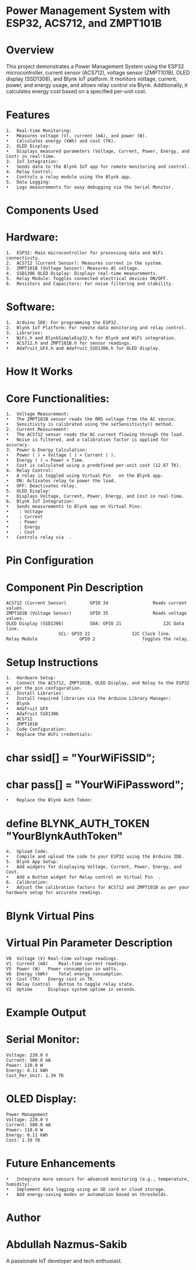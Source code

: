 # Power Management System with ESP32, ACS712, and ZMPT101B

# Overview

This project demonstrates a Power Management System using the ESP32 microcontroller, current sensor (ACS712), voltage sensor (ZMPT101B), OLED display (SSD1306), and Blynk IoT platform. It monitors voltage, current, power, and energy usage, and allows relay control via Blynk. Additionally, it calculates energy cost based on a specified per-unit cost.

# Features
	1.	Real-time Monitoring:
	•	Measures voltage (V), current (mA), and power (W).
	•	Calculates energy (kWh) and cost (TK).
	2.	OLED Display:
	•	Displays measured parameters (Voltage, Current, Power, Energy, and Cost) in real-time.
	3.	IoT Integration:
	•	Sends data to the Blynk IoT app for remote monitoring and control.
	4.	Relay Control:
	•	Controls a relay module using the Blynk app.
	5.	Data Logging:
	•	Logs measurements for easy debugging via the Serial Monitor.

# Components Used

# Hardware:
	1.	ESP32: Main microcontroller for processing data and WiFi connectivity.
	2.	ACS712 (Current Sensor): Measures current in the system.
	3.	ZMPT101B (Voltage Sensor): Measures AC voltage.
	4.	SSD1306 OLED Display: Displays real-time measurements.
	5.	Relay Module: Toggles connected electrical devices ON/OFF.
	6.	Resistors and Capacitors: For noise filtering and stability.

# Software:
	1.	Arduino IDE: For programming the ESP32.
	2.	Blynk IoT Platform: For remote data monitoring and relay control.
	3.	Libraries:
	•	WiFi.h and BlynkSimpleEsp32.h for Blynk and WiFi integration.
	•	ACS712.h and ZMPT101B.h for sensor readings.
	•	Adafruit_GFX.h and Adafruit_SSD1306.h for OLED display.

# How It Works

# Core Functionalities:
	1.	Voltage Measurement:
	•	The ZMPT101B sensor reads the RMS voltage from the AC source.
	•	Sensitivity is calibrated using the setSensitivity() method.
	2.	Current Measurement:
	•	The ACS712 sensor reads the AC current flowing through the load.
	•	Noise is filtered, and a calibration factor is applied for accuracy.
	3.	Power & Energy Calculation:
	•	Power (￼) = Voltage (￼) × Current (￼).
	•	Energy (￼) = Power × Time.
	•	Cost is calculated using a predefined per-unit cost (12.67 TK).
	4.	Relay Control:
	•	A relay is toggled using Virtual Pin ￼ on the Blynk app.
	•	ON: Activates relay to power the load.
	•	OFF: Deactivates relay.
	5.	OLED Display:
	•	Displays Voltage, Current, Power, Energy, and Cost in real-time.
	6.	Blynk IoT Integration:
	•	Sends measurements to Blynk app on Virtual Pins:
	•	￼: Voltage
	•	￼: Current
	•	￼: Power
	•	￼: Energy
	•	￼: Cost
	•	Controls relay via ￼.

# Pin Configuration

# 	Component				Pin					Description
	ACS712 (Current Sensor)			GPIO 34					Reads current values.
	ZMPT101B (Voltage Sensor)		GPIO 35					Reads voltage values.
	OLED Display (SSD1306)			SDA: GPIO 21				I2C Data line.
						SCL: GPIO 22				I2C Clock line.
	Relay Module				GPIO 2					Toggles the relay.

# Setup Instructions
	1.	Hardware Setup:
	•	Connect the ACS712, ZMPT101B, OLED Display, and Relay to the ESP32 as per the pin configuration.
	2.	Install Libraries:
	•	Install required libraries via the Arduino Library Manager:
	•	Blynk
	•	Adafruit GFX
	•	Adafruit SSD1306
	•	ACS712
	•	ZMPT101B
	3.	Code Configuration:
	•	Replace the WiFi credentials:

# char ssid[] = "YourWiFiSSID";
# char pass[] = "YourWiFiPassword";


	•	Replace the Blynk Auth Token:

# define BLYNK_AUTH_TOKEN "YourBlynkAuthToken"


	4.	Upload Code:
	•	Compile and upload the code to your ESP32 using the Arduino IDE.
	5.	Blynk App Setup:
	•	Add widgets for displaying Voltage, Current, Power, Energy, and Cost.
	•	Add a Button widget for Relay control on Virtual Pin ￼.
	6.	Calibration:
	•	Adjust the calibration factors for ACS712 and ZMPT101B as per your hardware setup for accurate readings.

# Blynk Virtual Pins

# Virtual Pin	Parameter	Description
	V0	Voltage (V)	Real-time voltage readings.
	V1	Current (mA)	Real-time current readings.
	V5	Power (W)	Power consumption in watts.
	V6	Energy (kWh)	Total energy consumption.
	V3	Cost (TK)	Energy cost in TK.
	V4	Relay Control	Button to toggle relay state.
	V2	Uptime		Displays system uptime in seconds.

# Example Output

# Serial Monitor:

	Voltage: 220.0 V
	Current: 500.0 mA
	Power: 110.0 W
	Energy: 0.11 kWh
	Cost_Per_Unit: 1.39 TK

# OLED Display:

	Power Management
	Voltage: 220.0 V
	Current: 500.0 mA
	Power: 110.0 W
	Energy: 0.11 kWh
	Cost: 1.39 TK

# Future Enhancements
	•	Integrate more sensors for advanced monitoring (e.g., temperature, humidity).
	•	Implement data logging using an SD card or cloud storage.
	•	Add energy-saving modes or automation based on thresholds.

# Author

# Abdullah Nazmus-Sakib
A passionate IoT developer and tech enthusiast.
